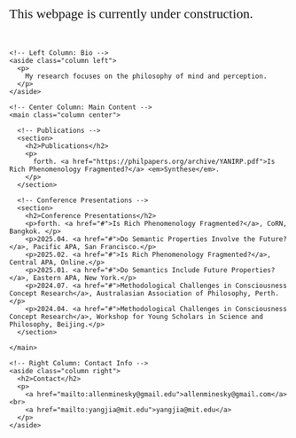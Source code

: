 <html lang="en">
<head>
  <meta charset="UTF-8" />
  <meta name="viewport" content="width=device-width, initial-scale=1.0"/>
  <title>Zhiwei Yang CV</title>
  <link rel="stylesheet" href="style.css" />
  
  <!-- 全局字体样式设置 -->
  <style>
    body {
      font-family: 'Georgia', serif;
    }

    /* 可选：让链接更优雅 */
    a {
      text-decoration: none;
      color: darkblue;
    }

    a:hover {
      text-decoration: underline;
    }
  </style>
</head> 

<body>
  <div class="construction-banner" style="font-size: 24px; margin-bottom: 50px;">
    This webpage is currently under construction.
  </div>

  <div class="container">
    
    <!-- Left Column: Bio -->
    <aside class="column left">
      <p>
        My research focuses on the philosophy of mind and perception. 
      </p>
    </aside>

    <!-- Center Column: Main Content -->
    <main class="column center">

      <!-- Publications -->
      <section>
        <h2>Publications</h2>
        <p>
          forth. <a href="https://philpapers.org/archive/YANIRP.pdf">Is Rich Phenomenology Fragmented?</a> <em>Synthese</em>.
        </p>
      </section>

      <!-- Conference Presentations -->
      <section>
        <h2>Conference Presentations</h2>
        <p>forth. <a href="#">Is Rich Phenomenology Fragmented?</a>, CoRN, Bangkok. </p>
        <p>2025.04. <a href="#">Do Semantic Properties Involve the Future?</a>, Pacific APA, San Francisco.</p>
        <p>2025.02. <a href="#">Is Rich Phenomenology Fragmented?</a>, Central APA, Online.</p>
        <p>2025.01. <a href="#">Do Semantics Include Future Properties?</a>, Eastern APA, New York.</p>
        <p>2024.07. <a href="#">Methodological Challenges in Consciousness Concept Research</a>, Australasian Association of Philosophy, Perth.</p>
        <p>2024.04. <a href="#">Methodological Challenges in Consciousness Concept Research</a>, Workshop for Young Scholars in Science and Philosophy, Beijing.</p>
      </section>

    </main>

    <!-- Right Column: Contact Info -->
    <aside class="column right">
      <h2>Contact</h2>
      <p>
        <a href="mailto:allenminesky@gmail.edu">allenminesky@gmail.com</a><br>
        <a href="mailto:yangjia@mit.edu">yangjia@mit.edu</a>
      </p>
    </aside>

  </div>
</body>
</html>
